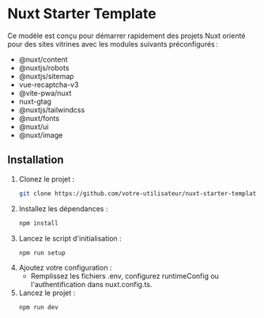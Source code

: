 # Nuxt Starter Template

Ce modèle est conçu pour démarrer rapidement des projets Nuxt orienté pour des sites vitrines avec les modules suivants préconfigurés :
- @nuxt/content
- @nuxtjs/robots
- @nuxtjs/sitemap
- vue-recaptcha-v3
- @vite-pwa/nuxt
- nuxt-gtag
- @nuxtjs/tailwindcss    
- @nuxt/fonts
- @nuxt/ui
- @nuxt/image

## Installation

1. Clonez le projet :
   ```bash
   git clone https://github.com/votre-utilisateur/nuxt-starter-template.git mon-projet
   ```
2. Installez les dépendances : 
    ```bash
    npm install    
    ```
3. Lancez le script d'initialisation :
    ```bash
    npm run setup
    ```
4. Ajoutez votre configuration :
    - Remplissez les fichiers .env, configurez runtimeConfig ou l'authentification dans nuxt.config.ts.
5. Lancez le projet : 
    ```bash
    npm run dev
    ```
